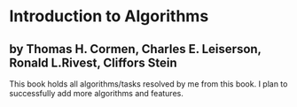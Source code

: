 # Introduction to Algorithms 
## by Thomas H. Cormen, Charles E. Leiserson, Ronald L.Rivest, Cliffors Stein 

This book holds all algorithms/tasks resolved by me from this book. I plan to successfully add more algorithms and features. 